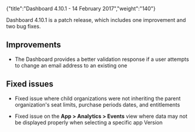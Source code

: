 {"title":"Dashboard 4.10.1 - 14 February 2017","weight":"140"}

Dashboard 4.10.1 is a patch release, which includes one improvement and two bug fixes.

## Improvements

* The Dashboard provides a better validation response if a user attempts to change an email address to an existing one


## Fixed issues

* Fixed issue where child organizations were not inheriting the parent organization's seat limits, purchase periods dates, and entitlements

* Fixed issue on the **App > Analytics > Events** view where data may not be displayed properly when selecting a specific app Version
